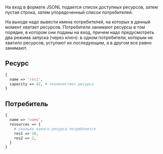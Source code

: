 На вход в формате JSONL подается список доступных ресурсов, затем пустая строка, затем упорядоченный список потребителей.

На выходе надо вывести имена потребителей, на которых в данный момент хватает ресурсов. Потребители занимают ресурсы в том порядке, в котором они поданы на вход, причем надо предусмотреть два режима запуска (через ключ): в одном потребители, которым не хватило ресурсов, уступают их последующим, а в другом все равно занимают.

Ресурс
------

```perl
{
  name => 'res1',
  capacity => 42, # «количество» ресурса
}
```

Потребитель
-----------

```perl
{
  name => 'name',
  resources => {
    # сколько какого ресурса потребляется
    res1 => 10,
    res2 => 2,
  }
}
```
